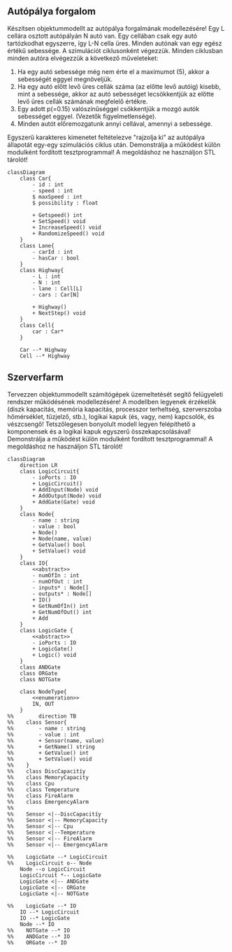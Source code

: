 ## Autópálya forgalom
Készítsen objektummodellt az autópálya forgalmának modellezésére! Egy L cellára osztott autópályán N autó van. Egy cellában csak egy autó tartózkodhat egyszerre, így L-N cella üres. Minden autónak van egy egész értékű sebessége. A szimulációt ciklusonként végezzük. Minden ciklusban minden autóra elvégezzük a következő műveleteket:

1. Ha egy autó sebessége még nem érte el a maximumot (5), akkor a sebességét eggyel megnöveljük.
2. Ha egy autó előtt levő üres cellák száma (az előtte levő autóig) kisebb, mint a sebessége, akkor az autó sebességet lecsökkentjük az előtte levő üres cellák számának megfelelő értékre.
3. Egy adott p(=0.15) valószínűséggel csökkentjük a mozgó autók sebességet eggyel. (Vezetők figyelmetlensége).
4. Minden autót előremozgatunk annyi cellával, amennyi a sebessége. 

Egyszerű karakteres kimenetet feltételezve "rajzolja ki" az autópálya állapotát egy-egy szimulációs ciklus után.
Demonstrálja a működést külön modulként fordított tesztprogrammal! A megoldáshoz ne használjon STL tárolót!


```mermaid
classDiagram
    class Car{
        - id : int
        - speed : int
        $ maxSpeed : int
        $ possibility : float
        
        + Getspeed() int
        + SetSpeed() void
        + IncreaseSpeed() void
        + RandomizeSpeed() void
    }
    class Lane{
        - carId : int
        - hasCar : bool
    }
    class Highway{
        - L : int
        - N : int
        - lane : Cell[L]
        - cars : Car[N]
        
        + Highway()
        + NextStep() void
    }
    class Cell{
        car : Car*
    }
    
    Car --* Highway
    Cell --* Highway
```
## Szerverfarm
Tervezzen objektummodellt számítógépek üzemeltetését segítő felügyeleti rendszer működésének modellezésére!
A modellben legyenek érzékelők (diszk kapacitás, memória kapacitás, processzor terheltség, szerverszoba hőmérséklet, tűzjelző, stb.), logikai kapuk (és, vagy, nem) kapcsolók, és vészcsengő! Tetszőlegesen bonyolult modell legyen felépíthető a komponensek és a logikai kapuk egyszerű összekapcsolásával!
Demonstrálja a működést külön modulként fordított tesztprogrammal! A megoldáshoz ne használjon STL tárolót!

```mermaid
classDiagram
    direction LR
    class LogicCircuit{
        - ioPorts : IO
        + LogicCircuit()
        + AddInput(Node) void
        + AddOutput(Node) void
        + AddGate(Gate) void
    }
    class Node{
        - name : string
        - value : bool
        + Node()
        + Node(name, value)
        + GetValue() bool
        + SetValue() void
    }
    class IO{
        <<abstract>>
        - numOfIn : int
        - numOfOut : int
        - inputs* : Node[]
        - outputs* : Node[]
        + IO()
        + GetNumOfIn() int
        + GetNumOfOut() int
        + Add
    }
    class LogicGate {
        <<abstract>>
        - ioPorts : IO
        + LogicGate()
        + Logic() void
    }
    class ANDGate
    class ORGate 
    class NOTGate 
    
    class NodeType{
        <<enumeration>>
        IN, OUT
    }
%%        direction TB
%%    class Sensor{
%%        - name : string
%%        - value : int
%%        + Sensor(name, value)
%%        + GetName() string
%%        + GetValue() int
%%        + SetValue() void
%%    }
%%    class DiscCapacitíy
%%    class MemoryCapacity
%%    class Cpu
%%    class Temperature
%%    class FireAlarm    
%%    class EmergencyAlarm
%%    
%%    Sensor <|--DiscCapacitíy
%%    Sensor <|-- MemoryCapacity
%%    Sensor <|-- Cpu
%%    Sensor <|--Temperature
%%    Sensor <|-- FireAlarm
%%    Sensor <|-- EmergencyAlarm
    
%%    LogicGate --* LogicCircuit
%%    LogicCircuit o-- Node
    Node --o LogicCircuit
    LogicCircuit *-- LogicGate
    LogicGate <|-- ANDGate
    LogicGate <|-- ORGate
    LogicGate <|-- NOTGate

%%    LogicGate --* IO
    IO --* LogicCircuit
    IO --* LogicGate
    Node --* IO
%%    NOTGate --* IO
%%    ANDGate --* IO
%%    ORGate --* IO
    
    
```

